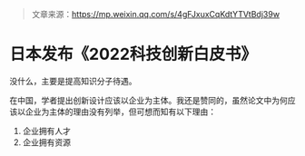 > 文章来源：https://mp.weixin.qq.com/s/4gFJxuxCqKdtYTVtBdj39w

# 日本发布《2022科技创新白皮书》

没什么，主要是提高知识分子待遇。

在中国，学者提出创新设计应该以企业为主体。我还是赞同的，虽然论文中为何应该以企业为主体的理由没有列举，但可想而知有以下理由：

1. 企业拥有人才
2. 企业拥有资源